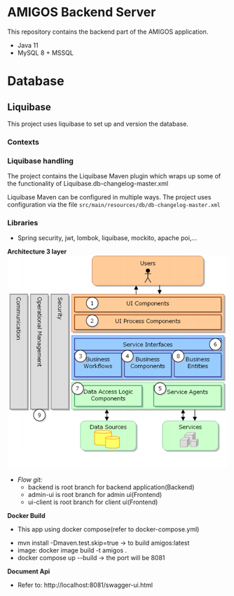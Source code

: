 # AMIGOS Backend Server
This repository contains the backend part of the AMIGOS application.
* Java 11
* MySQL 8 + MSSQL


# Database
## Liquibase

This project uses liquibase to set up and version the database.
### Contexts
### Liquibase handling
The project contains the Liquibase Maven plugin which wraps up some of the functionality of Liquibase.db-changelog-master.xml

Liquibase Maven can be configured in multiple ways. The project uses configuration via the file `src/main/resources/db/db-changelog-master.xml`

### Libraries
+ Spring security, jwt, lombok, liquibase, mockito, apache poi,...


**Architecture 3 layer**
![img.png](img.png)

- _Flow git:_
    + backend is root branch for backend application(Backend)
    + admin-ui is root branch for admin ui(Frontend)
    + ui-client is root branch for client ui(Frontend)

**Docker Build**
- This app using docker compose(refer to docker-compose.yml)
+ mvn install -Dmaven.test.skip=true -> to build amigos:latest
+ image: docker image build -t amigos .  
+ docker compose up --build -> the port will be 8081

**Document Api**
- Refer to: http://localhost:8081/swagger-ui.html
